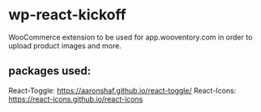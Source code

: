 # wp-react-kickoff
WooCommerce extension to be used for app.wooventory.com in order to upload product images and more.

## packages used:
React-Toggle: https://aaronshaf.github.io/react-toggle/
React-Icons: https://react-icons.github.io/react-icons 
